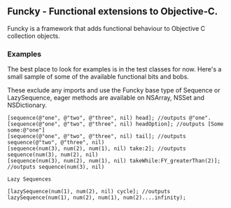 ## Funcky - Functional extensions to Objective-C.

Funcky is a framework that adds functional behaviour to Objective C collection objects.

### Examples

The best place to look for examples is in the test classes for now. Here's a small sample of some of the available functional bits and bobs.

These exclude any imports and use the Funcky base type of Sequence or LazySequence, eager methods are available on NSArray, NSSet and NSDictionary.

    [sequence(@"one", @"two", @"three", nil) head]; //outputs @"one".
    [sequence(@"one", @"two", @"three", nil) headOption]; //outputs [Some some:@"one"]
    [sequence(@"one", @"two", @"three", nil) tail]; //outputs sequence(@"two", @"three", nil)
    [sequence(num(3), num(2), num(1), nil) take:2]; //outputs sequence(num(3), num(2), nil)
    [sequence(num(3), num(2), num(1), nil) takeWhile:FY_greaterThan(2)]; //outputs sequence(num(3), nil)
    
    Lazy Sequences
    
    [lazySequence(num(1), num(2), nil) cycle]; //outputs lazySequence(num(1), num(2), num(1), num(2)....infinity);
    
    